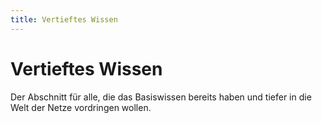 ```yaml
---
title: Vertieftes Wissen
---
```

# Vertieftes Wissen

Der Abschnitt für alle, die das Basiswissen bereits haben und tiefer in die Welt der Netze vordringen wollen.